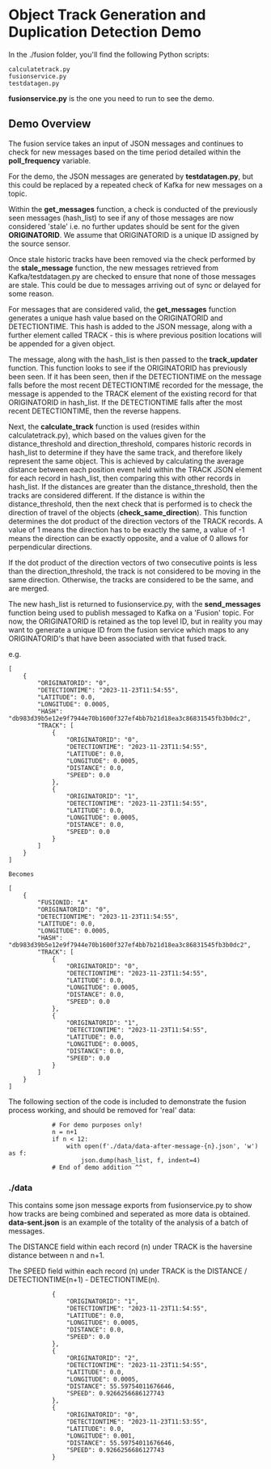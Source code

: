 # Object Track Generation and Duplication Detection Demo

In the ./fusion folder, you'll find the following Python scripts:

```
calculatetrack.py
fusionservice.py
testdatagen.py
```

**fusionservice.py** is the one you need to run to see the demo.

## Demo Overview

The fusion service takes an input of JSON messages and continues to check for new messages based on the time period detailed within the **poll_frequency** variable.

For the demo, the JSON messages are generated by **testdatagen.py**, but this could be replaced by a repeated check of Kafka for new messages on a topic.

Within the **get_messages** function, a check is conducted of the previously seen messages (hash_list) to see if any of those messages are now considered 'stale' i.e. no further updates should be sent for the given **ORIGINATORID**.  We assume that ORIGINATORID is a unique ID assigned by the source sensor.

Once stale historic tracks have been removed via the check performed by the **stale_message** function, the new messages retrieved from Kafka/testdatagen.py are checked to ensure that none of those messages are stale.  This could be due to messages arriving out of sync or delayed for some reason.

For messages that are considered valid, the **get_messages** function generates a unique hash value based on the ORIGINATORID and DETECTIONTIME. This hash is added to the JSON message, along with a further element called TRACK - this is where previous position locations will be appended for a given object.

The message, along with the hash_list is then passed to the **track_updater** function.  This function looks to see if the ORIGINATORID has previously been seen.  If it has been seen, then if the DETECTIONTIME on the message falls before the most recent DETECTIONTIME recorded for the message, the message is appended to the TRACK element of the existing record for that ORIGINATORID in hash_list.  If the DETECTIONTIME falls after the most recent DETECTIONTIME, then the reverse happens.

Next, the **calculate_track** function is used (resides within calculatetrack.py), which based on the values given for the distance_threshold and direction_threshold, compares historic records in hash_list to determine if they have the same track, and therefore likely represent the same object.  This is achieved by calculating the average distance between each position event held within the TRACK JSON element for each record in hash_list, then comparing this with other records in hash_list.  If the distances are greater than the distance_threshold, then the tracks are considered different.  If the distance is within the distance_threshold, then the next check that is performed is to check the direction of travel of the objects (**check_same_direction**).  This function determines the dot product of the direction vectors of the TRACK records. A value of 1 means the direction has to be exactly the same, a value of -1 means the direction can be exactly opposite, and a value of 0 allows for perpendicular directions. 

If the dot product of the direction vectors of two consecutive points is less than the direction_threshold, the track is not considered to be moving in the same direction. Otherwise, the tracks are considered to be the same, and are merged.

The new hash_list is returned to fusionservice.py, with the **send_messages** function being used to publish messaged to Kafka on a 'Fusion' topic. For now, the ORIGINATORID is retained as the top level ID, but in reality you may want to generate a unique ID from the fusion service which maps to any ORIGINATORID's that have been associated with that fused track. 

e.g.

```
[
    {
        "ORIGINATORID": "0",
        "DETECTIONTIME": "2023-11-23T11:54:55",
        "LATITUDE": 0.0,
        "LONGITUDE": 0.0005,
        "HASH": "db983d39b5e12e9f7944e70b1600f327ef4bb7b21d18ea3c86831545fb3b0dc2",
        "TRACK": [
            {
                "ORIGINATORID": "0",
                "DETECTIONTIME": "2023-11-23T11:54:55",
                "LATITUDE": 0.0,
                "LONGITUDE": 0.0005,
                "DISTANCE": 0.0,
                "SPEED": 0.0
            },
            {
                "ORIGINATORID": "1",
                "DETECTIONTIME": "2023-11-23T11:54:55",
                "LATITUDE": 0.0,
                "LONGITUDE": 0.0005,
                "DISTANCE": 0.0,
                "SPEED": 0.0
            }
        ]
    }
]

Becomes

[
    {
        "FUSIONID: "A"
        "ORIGINATORID": "0",
        "DETECTIONTIME": "2023-11-23T11:54:55",
        "LATITUDE": 0.0,
        "LONGITUDE": 0.0005,
        "HASH": "db983d39b5e12e9f7944e70b1600f327ef4bb7b21d18ea3c86831545fb3b0dc2",
        "TRACK": [
            {
                "ORIGINATORID": "0",
                "DETECTIONTIME": "2023-11-23T11:54:55",
                "LATITUDE": 0.0,
                "LONGITUDE": 0.0005,
                "DISTANCE": 0.0,
                "SPEED": 0.0
            },
            {
                "ORIGINATORID": "1",
                "DETECTIONTIME": "2023-11-23T11:54:55",
                "LATITUDE": 0.0,
                "LONGITUDE": 0.0005,
                "DISTANCE": 0.0,
                "SPEED": 0.0
            }
        ]
    }
]
```
The following section of the code is included to demonstrate the fusion process working, and should be removed for 'real' data:

```
            # For demo purposes only!
            n = n+1
            if n < 12:
                with open(f'./data/data-after-message-{n}.json', 'w') as f:
                    json.dump(hash_list, f, indent=4)
            # End of demo addition ^^
```

### ./data

This contains some json message exports from fusionservice.py to show how tracks are being combined and seperated as more data is obtained.  **data-sent.json** is an example of the totality of the analysis of a batch of messages.

The DISTANCE field within each record (n) under TRACK is the haversine distance between n and n+1.

The SPEED field within each record (n) under TRACK is the DISTANCE / DETECTIONTIME(n+1) - DETECTIONTIME(n).

```
            {
                "ORIGINATORID": "1",
                "DETECTIONTIME": "2023-11-23T11:54:55",
                "LATITUDE": 0.0,
                "LONGITUDE": 0.0005,
                "DISTANCE": 0.0,
                "SPEED": 0.0
            },
            {
                "ORIGINATORID": "2",
                "DETECTIONTIME": "2023-11-23T11:54:55",
                "LATITUDE": 0.0,
                "LONGITUDE": 0.0005,
                "DISTANCE": 55.59754011676646,
                "SPEED": 0.9266256686127743
            },
            {
                "ORIGINATORID": "0",
                "DETECTIONTIME": "2023-11-23T11:53:55",
                "LATITUDE": 0.0,
                "LONGITUDE": 0.001,
                "DISTANCE": 55.59754011676646,
                "SPEED": 0.9266256686127743
            }
```
